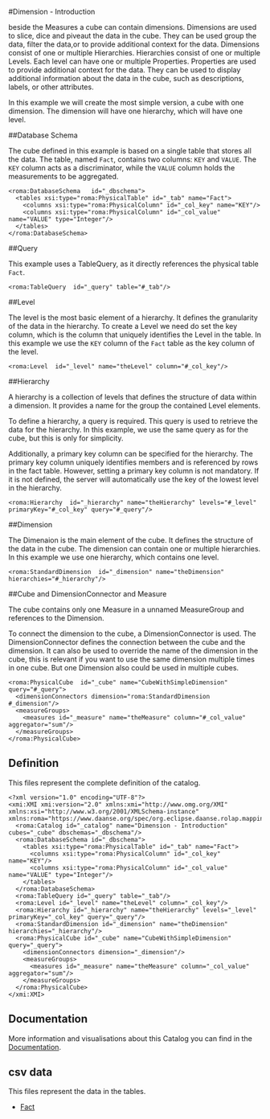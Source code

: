 #Dimension - Introduction

beside the Measures a cube can contain dimensions. Dimensions are used to slice, dice and piveaut the data in the cube. They can be used group the data, filter the data,or to provide additional context for the data. Dimensions consist of one or multiple Hierarchies. Hierarchies consist of one or multiple Levels. Each level can have one or multiple Properties. Properties are used to provide additional context for the data. They can be used to display additional information about the data in the cube, such as descriptions, labels, or other attributes.

In this example we will create the most simple version, a cube with one dimension. The dimension will have one hierarchy, which will have one level.


##Database Schema

The cube defined in this example is based on a single table that stores all the data. The table, named `Fact`, contains two columns: `KEY` and `VALUE`. The `KEY` column acts as a discriminator, while the `VALUE` column holds the measurements to be aggregated.


```xmi
<roma:DatabaseSchema   id="_dbschema">
  <tables xsi:type="roma:PhysicalTable" id="_tab" name="Fact">
    <columns xsi:type="roma:PhysicalColumn" id="_col_key" name="KEY"/>
    <columns xsi:type="roma:PhysicalColumn" id="_col_value" name="VALUE" type="Integer"/>
  </tables>
</roma:DatabaseSchema>

```

##Query

This example uses a TableQuery, as it directly references the physical table `Fact`.


```xmi
<roma:TableQuery  id="_query" table="#_tab"/>

```

##Level

The level is the most basic element of a hierarchy. It defines the granularity of the data in the hierarchy. To create a Level we need do set the key column, which is the column that uniquely identifies the Level in the table. In this example we use the `KEY` column of the `Fact` table as the key column of the level.


```xmi
<roma:Level  id="_level" name="theLevel" column="#_col_key"/>

```

##Hierarchy

A hierarchy is a collection of levels that defines the structure of data within a dimension. It provides a name for the group the contained Level elements.

To define a hierarchy, a query is required. This query is used to retrieve the data for the hierarchy. In this example, we use the same query as for the cube, but this is only for simplicity.

Additionally, a primary key column can be specified for the hierarchy. The primary key column uniquely identifies members and is referenced by rows in the fact table. However, setting a primary key column is not mandatory. If it is not defined, the server will automatically use the key of the lowest level in the hierarchy.


```xmi
<roma:Hierarchy  id="_hierarchy" name="theHierarchy" levels="#_level" primaryKey="#_col_key" query="#_query"/>

```

##Dimension

The Dimenaion is the main element of the cube. It defines the structure of the data in the cube. The dimension can contain one or multiple hierarchies. In this example we use one hierarchy, which contains one level.


```xmi
<roma:StandardDimension  id="_dimension" name="theDimension" hierarchies="#_hierarchy"/>

```

##Cube and DimensionConnector and Measure

The cube contains only one Measure in a unnamed MeasureGroup and references to the Dimension.

To connect the dimension to the cube, a DimensionConnector is used. The DimensionConnector defines the connection between the cube and the dimension. It can also be used to override the name of the dimension in the cube, this is relevant if you want to use the same dimension multiple times in one cube. But one Dimension also could be used in multiple cubes.


```xmi
<roma:PhysicalCube  id="_cube" name="CubeWithSimpleDimension" query="#_query">
  <dimensionConnectors dimension="roma:StandardDimension #_dimension"/>
  <measureGroups>
    <measures id="_measure" name="theMeasure" column="#_col_value" aggregator="sum"/>
  </measureGroups>
</roma:PhysicalCube>

```


## Definition

This files represent the complete definition of the catalog.

```xmi
<?xml version="1.0" encoding="UTF-8"?>
<xmi:XMI xmi:version="2.0" xmlns:xmi="http://www.omg.org/XMI" xmlns:xsi="http://www.w3.org/2001/XMLSchema-instance" xmlns:roma="https://www.daanse.org/spec/org.eclipse.daanse.rolap.mapping">
  <roma:Catalog id="_catalog" name="Dimension - Introduction" cubes="_cube" dbschemas="_dbschema"/>
  <roma:DatabaseSchema id="_dbschema">
    <tables xsi:type="roma:PhysicalTable" id="_tab" name="Fact">
      <columns xsi:type="roma:PhysicalColumn" id="_col_key" name="KEY"/>
      <columns xsi:type="roma:PhysicalColumn" id="_col_value" name="VALUE" type="Integer"/>
    </tables>
  </roma:DatabaseSchema>
  <roma:TableQuery id="_query" table="_tab"/>
  <roma:Level id="_level" name="theLevel" column="_col_key"/>
  <roma:Hierarchy id="_hierarchy" name="theHierarchy" levels="_level" primaryKey="_col_key" query="_query"/>
  <roma:StandardDimension id="_dimension" name="theDimension" hierarchies="_hierarchy"/>
  <roma:PhysicalCube id="_cube" name="CubeWithSimpleDimension" query="_query">
    <dimensionConnectors dimension="_dimension"/>
    <measureGroups>
      <measures id="_measure" name="theMeasure" column="_col_value" aggregator="sum"/>
    </measureGroups>
  </roma:PhysicalCube>
</xmi:XMI>

```
## Documentation

More information and visualisations about this Catalog you can find in the [Documentation](./DOCUMENTATION.MD).

## csv data


This files represent the data in the tables.

- [Fact](./data/Fact.csv)

